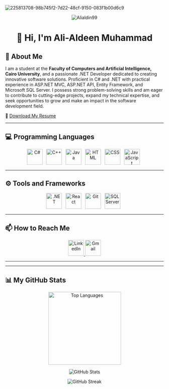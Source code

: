 ![225813708-98b745f2-7d22-48cf-9150-083f1b00d6c9](https://github.com/AbdallahHemdan/AbdallahHemdan/assets/40190772/8f0accf5-b4a7-497f-98f2-638566b68b3b)
<div align="center">
    <img src="https://komarev.com/ghpvc/?username=Alialdin99&label=Profile%20views&color=0e75b6&style=flat" alt="Alialdin99" />
</div>

# <p align="center">👋 Hi, I'm Ali-Aldeen Muhammad</p>

## 📖 About Me

I am a student at the **Faculty of Computers and Artificial Intelligence, Cairo University**, and a passionate .NET Developer dedicated to creating innovative software solutions. Proficient in C# and .NET with practical experience in ASP.NET MVC, ASP.NET API, Entity Framework, and Microsoft SQL Server. I possess strong problem-solving skills and am eager to contribute to cutting-edge projects, expand my technical expertise, and seek opportunities to grow and make an impact in the software development field.

📄 [Download My Resume](https://drive.google.com/file/d/1FnQXPGmDxzd89i8x3tXTAzf3kGKUdn79/view?usp=sharing)

---

## 💻 Programming Languages

<p align="center">
  <img height="50" src="https://skillicons.dev/icons?i=cs" alt="C#">&nbsp;&nbsp;
    <img height="50" src="https://skillicons.dev/icons?i=cpp" alt="C++">&nbsp;&nbsp;
    <img height="50" src="https://skillicons.dev/icons?i=java" alt="Java">&nbsp;&nbsp;
    <img height="50" src="https://skillicons.dev/icons?i=html" alt="HTML">&nbsp;&nbsp;
    <img height="50" src="https://skillicons.dev/icons?i=css" alt="CSS">&nbsp;&nbsp;
    <img height="50" src="https://skillicons.dev/icons?i=js" alt="JavaScript">&nbsp;&nbsp;
    
</p>

---

## ⚙️ Tools and Frameworks

<p align="center">
    <img height="50" src="https://skillicons.dev/icons?i=dotnet" alt=".NET">&nbsp;&nbsp;
    <img height="50" src="https://skillicons.dev/icons?i=react" alt="React">&nbsp;&nbsp;
    <img height="50" src="https://skillicons.dev/icons?i=git" alt="Git">&nbsp;&nbsp;
    <img height="50" src="./Icons/sqlserver.png" alt="SQL Server">&nbsp;&nbsp;
</p>

---

## 📫 How to Reach Me

<p align="center">
    <a href="https://www.linkedin.com/in/alialdeen-muhammad-a8773b179/" target="_blank">
        <img height="50" src="https://skillicons.dev/icons?i=linkedin" alt="LinkedIn">
    </a>
    <a href="mailto:alialdin.mohamad@gmail.com" target="_blank">
        <img height="50" src="https://skillicons.dev/icons?i=gmail" alt="Gmail">
    </a>
</p>

---

---

## 📊 My GitHub Stats

<div align="center">
    <p>
        <img height="231" src="https://github-readme-stats.vercel.app/api/top-langs/?username=Alialdin99&theme=vue-dark&layout=compact" alt="Top Languages"/>
    </p>
    <p>
        <img src="https://github-readme-stats.vercel.app/api?username=Alialdin99&theme=vue-dark&show_icons=true&locale=en" alt="GitHub Stats"/>
    </p>
    <p>
        <img src="http://github-readme-streak-stats.herokuapp.com?user=Alialdin99&theme=vue-dark&date_format=j%20M%5B%20Y%5D" alt="GitHub Streak"/>
    </p>
</div>
